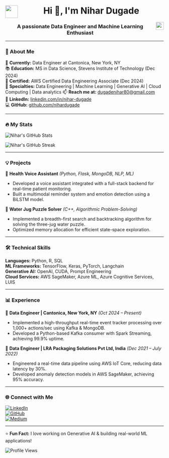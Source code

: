 <span align="center">

<img align="left" width="40px" src="./assets/img/data.gif" />
<h1>Hi 👋, I'm Nihar Dugade</h1>
<img align="right" width="25px" src="./assets/img/code.gif" />
<h3>A passionate Data Engineer and Machine Learning Enthusiast</h3>
</span>

---

### 🚀 About Me
🔭 **Currently:** Data Engineer at Cantonica, New York, NY  
📚 **Education:** MS in Data Science, Stevens Institute of Technology (Dec 2024)  
📜 **Certified:** AWS Certified Data Engineering Associate (Dec 2024)  
🎯 **Specialties:** Data Engineering | Machine Learning | Generative AI | Cloud Computing | Data analytics 
📫 **Reach me at:** [dugadenihar80@gmail.com](mailto:dugadenihar80@gmail.com)  
🔗 **LinkedIn:** [linkedin.com/in/nihar-dugade](https://www.linkedin.com/in/nihar-dugade/)  
💻 **GitHub:** [github.com/nihardugade](https://github.com/nihardugade)  

---

### 🔥 My Stats
![Nihar's GitHub Stats](https://github-profile-summary-cards.vercel.app/api/cards/profile-details?username=nihardugade&theme=dracula)

![Nihar's GitHub Streak](https://github-readme-streak-stats.herokuapp.com/?user=nihardugade&theme=dracula)

---

### 💡 Projects
📌 **Health Voice Assistant** *(Python, Flask, MongoDB, NLP, ML)*  
- Developed a voice assistant integrated with a full-stack backend for real-time patient monitoring.  
- Built a multimodal reminder system and emotion detection using a BiLSTM model.  

📌 **Water Jug Puzzle Solver** *(C++, Algorithmic Problem-Solving)*  
- Implemented a breadth-first search and backtracking algorithm for solving the three-jug water puzzle.  
- Optimized memory allocation for efficient state-space exploration.  

---

### 🛠 Technical Skills
**Languages:** Python, R, SQL  
**ML Frameworks:** TensorFlow, Keras, PyTorch, Langchain  
**Generative AI:** OpenAI, CUDA, Prompt Engineering  
**Cloud Services:** AWS SageMaker, Azure ML, Azure Cognitive Services, LUIS  

---

### 📊 Experience
💼 **Data Engineer | Cantonica, New York, NY** *(Oct 2024 – Present)*  
- Implemented a high-throughput real-time event tracker processing over 1,000+ actions/sec using Kafka & MongoDB.  
- Developed a Python-based Kafka consumer with Spark Streaming, achieving 99.9% uptime.  

💼 **Data Engineer | LRA Packaging Solutions Pvt Ltd, India** *(Dec 2021 – July 2022)*  
- Engineered a real-time data pipeline using AWS IoT Core, reducing data latency by 30%.  
- Developed anomaly detection models in AWS SageMaker, achieving 95% accuracy.  

---

### 🌐 Connect with Me
[![LinkedIn](https://img.shields.io/badge/LinkedIn-%230077B5.svg?style=for-the-badge&logo=linkedin&logoColor=white)](https://www.linkedin.com/in/nihar-dugade/)  
[![GitHub](https://img.shields.io/badge/GitHub-%23121011.svg?style=for-the-badge&logo=github&logoColor=white)](https://github.com/nihardugade)  
[![Medium](https://img.shields.io/badge/Medium-%23000000.svg?style=for-the-badge&logo=medium&logoColor=white)](https://medium.com/@nihardugade)  

---

⭐ **Fun Fact:** I love working on Generative AI & building real-world ML applications!

![Profile Views](https://komarev.com/ghpvc/?username=nihardugade&label=Profile%20views&color=0e75b6&style=flat)
